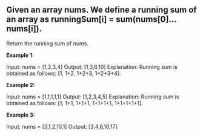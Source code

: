 ## Given an array nums. We define a running sum of an array as runningSum[i] = sum(nums[0]…nums[i]).

Return the running sum of nums.

 

**Example 1:**

Input: nums = [1,2,3,4]
Output: [1,3,6,10]
Explanation: Running sum is obtained as follows: [1, 1+2, 1+2+3, 1+2+3+4].

**Example 2:**

Input: nums = [1,1,1,1,1]
Output: [1,2,3,4,5]
Explanation: Running sum is obtained as follows: [1, 1+1, 1+1+1, 1+1+1+1, 1+1+1+1+1].

**Example 3:**

Input: nums = [3,1,2,10,1]
Output: [3,4,6,16,17]